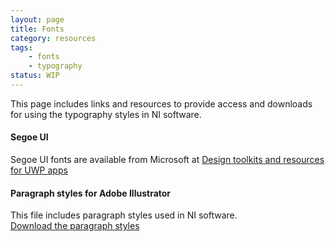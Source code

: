 ```yaml
---
layout: page
title: Fonts
category: resources
tags:
    - fonts
    - typography
status: WIP
---
```


This page includes links and resources to provide access and downloads for using the typography styles in NI software.
#### Segoe UI
Segoe UI fonts are available from Microsoft at [Design toolkits and resources for UWP apps](https://docs.microsoft.com/en-us/windows/uwp/design-downloads/index)

#### Paragraph styles for Adobe Illustrator
This file includes paragraph styles used in NI software.  
[Download the paragraph styles](ni-paragraph-styles.ai)


